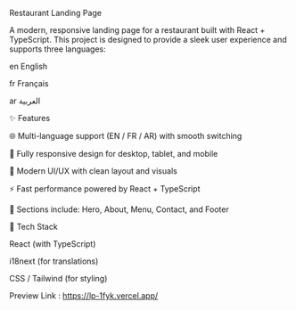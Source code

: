 Restaurant Landing Page

A modern, responsive landing page for a restaurant built with React + TypeScript.
This project is designed to provide a sleek user experience and supports three languages:

en English

fr Français

ar العربية

✨ Features

🌐 Multi-language support (EN / FR / AR) with smooth switching

📱 Fully responsive design for desktop, tablet, and mobile

🎨 Modern UI/UX with clean layout and visuals

⚡ Fast performance powered by React + TypeScript

📌 Sections include: Hero, About, Menu, Contact, and Footer

🚀 Tech Stack

React (with TypeScript)

i18next (for translations)

CSS / Tailwind (for styling)

Preview Link : https://lp-1fyk.vercel.app/